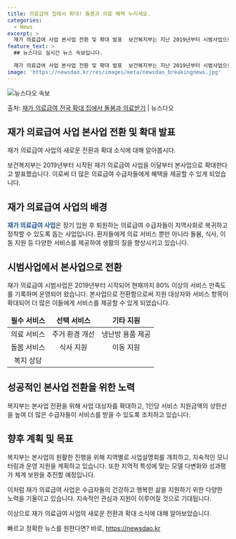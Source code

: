 ```yaml
---
title: 의료급여 집에서 확대! 돌봄과 의료 혜택 누리세요.
categories:
  - News
excerpt: >
  재가 의료급여 사업 본사업 전환 및 확대 발표  보건복지부는 지난 2019년부터 시범사업으로 운영해 온 재가…
feature_text: >
  ## 뉴스다오 실시간 뉴스 속보입니다.

  재가 의료급여 사업 본사업 전환 및 확대 발표  보건복지부는 지난 2019년부터 시범사업으로 운영해 온 재가…
image: 'https://newsdao.kr/res/images/meta/newsdao_breakingnews.jpg'
---
```


![뉴스다오 속보](https://newsdao.kr/res/images/meta/newsdao_breakingnews.jpg)

<p>출처: <a href="https://newsdao.kr/4543" rel="dofollow">재가 의료급여 전국 확대 집에서 돌봄과 의료받기</a> | 뉴스다오</p>

<h2 data-ke-size="size26">재가 의료급여 사업 본사업 전환 및 확대 발표</h2>
재가 의료급여 사업의 새로운 전환과 확대 소식에 대해 알아봅시다.

<p data-ke-size="size16">보건복지부는 2019년부터 시작된 재가 의료급여 사업을 이달부터 본사업으로 확대한다고 발표했습니다. 이로써 더 많은 의료급여 수급자들에게 혜택을 제공할 수 있게 되었습니다.</p>

<h2 data-ke-size="size24">재가 의료급여 사업의 배경</h2>
<b><span style="color: #1a5490;">재가 의료급여 사업</span></b>은 장기 입원 후 퇴원하는 의료급여 수급자들이 지역사회로 복귀하고 정착할 수 있도록 돕는 사업입니다. 환자들에게 의료 서비스 뿐만 아니라 돌봄, 식사, 이동 지원 등 다양한 서비스를 제공하여 생활의 질을 향상시키고 있습니다.

<h2 data-ke-size="size24">시범사업에서 본사업으로 전환</h2>
재가 의료급여 시범사업은 2019년부터 시작되어 현재까지 80% 이상의 서비스 만족도를 기록하며 운영되어 왔습니다. 본사업으로 전환함으로써 지원 대상자와 서비스 항목이 확대되어 더 많은 이들에게 서비스를 제공할 수 있게 되었습니다.

<table>
<thead>
<tr>
<td style="text-align: center; height: 17px;"><b>필수 서비스</b></td>
<td style="text-align: center; height: 17px;"><b>선택 서비스</b></td>
<td style="text-align: center; height: 17px;"><b>기타 지원</b></td>
</tr>
</thead>
<tbody>
<tr>
<td style="text-align: center; height: 17px;">의료 서비스</td>
<td style="text-align: center; height: 17px;">주거 환경 개선</td>
<td style="text-align: center; height: 17px;">냉난방 용품 제공</td>
</tr>
<tr>
<td style="text-align: center; height: 17px;">돌봄 서비스</td>
<td style="text-align: center; height: 17px;">식사 지원</td>
<td style="text-align: center; height: 17px;">이동 지원</td>
</tr>
<tr>
<td style="text-align: center; height: 17px;">복지 상담</td>
<td style="text-align: center; height: 17px;"></td>
<td style="text-align: center; height: 17px;"></td>
</tr>
</tbody>
</table>

<h2 data-ke-size="size24">성공적인 본사업 전환을 위한 노력</h2>
복지부는 본사업 전환을 위해 사업 대상자를 확대하고, 1인당 서비스 지원금액의 상한선을 높여 더 많은 수급자들이 서비스를 받을 수 있도록 조치하고 있습니다.

<h2 data-ke-size="size24">향후 계획 및 목표</h2>
복지부는 본사업의 원활한 진행을 위해 지역별로 사업설명회를 개최하고, 지속적인 모니터링과 운영 지원을 계획하고 있습니다. 또한 지역적 특성에 맞는 모델 다변화와 성과평가 체계 보완을 추진할 예정입니다.

이처럼 재가 의료급여 사업은 수급자들의 건강하고 행복한 삶을 지원하기 위한 다양한 노력을 기울이고 있습니다. 지속적인 관심과 지원이 이루어질 것으로 기대됩니다.

이상으로 재가 의료급여 사업의 새로운 전환과 확대 소식에 대해 알아보았습니다. 

빠르고 정확한 뉴스를 원한다면? 바로, <a href="https://newsdao.kr" rel="dofollow">https://newsdao.kr</a>


    
